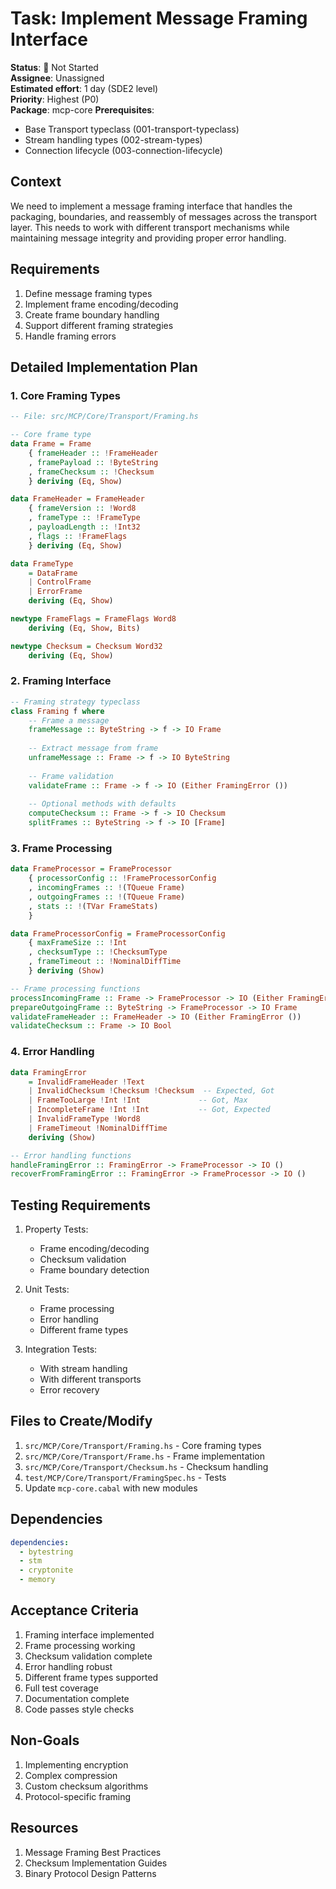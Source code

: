 # Task: Implement Message Framing Interface

**Status**: 🔴 Not Started  
**Assignee**: Unassigned  
**Estimated effort**: 1 day (SDE2 level)  
**Priority**: Highest (P0)  
**Package**: mcp-core
**Prerequisites**: 
- Base Transport typeclass (001-transport-typeclass)
- Stream handling types (002-stream-types)
- Connection lifecycle (003-connection-lifecycle)

## Context
We need to implement a message framing interface that handles the packaging, boundaries, and reassembly of messages across the transport layer. This needs to work with different transport mechanisms while maintaining message integrity and providing proper error handling.

## Requirements
1. Define message framing types
2. Implement frame encoding/decoding
3. Create frame boundary handling
4. Support different framing strategies
5. Handle framing errors

## Detailed Implementation Plan

### 1. Core Framing Types

```haskell
-- File: src/MCP/Core/Transport/Framing.hs

-- Core frame type
data Frame = Frame
    { frameHeader :: !FrameHeader
    , framePayload :: !ByteString
    , frameChecksum :: !Checksum
    } deriving (Eq, Show)

data FrameHeader = FrameHeader
    { frameVersion :: !Word8
    , frameType :: !FrameType
    , payloadLength :: !Int32
    , flags :: !FrameFlags
    } deriving (Eq, Show)

data FrameType
    = DataFrame
    | ControlFrame
    | ErrorFrame
    deriving (Eq, Show)

newtype FrameFlags = FrameFlags Word8
    deriving (Eq, Show, Bits)

newtype Checksum = Checksum Word32
    deriving (Eq, Show)
```

### 2. Framing Interface

```haskell
-- Framing strategy typeclass
class Framing f where
    -- Frame a message
    frameMessage :: ByteString -> f -> IO Frame
    
    -- Extract message from frame
    unframeMessage :: Frame -> f -> IO ByteString
    
    -- Frame validation
    validateFrame :: Frame -> f -> IO (Either FramingError ())
    
    -- Optional methods with defaults
    computeChecksum :: Frame -> f -> IO Checksum
    splitFrames :: ByteString -> f -> IO [Frame]
```

### 3. Frame Processing

```haskell
data FrameProcessor = FrameProcessor
    { processorConfig :: !FrameProcessorConfig
    , incomingFrames :: !(TQueue Frame)
    , outgoingFrames :: !(TQueue Frame)
    , stats :: !(TVar FrameStats)
    }

data FrameProcessorConfig = FrameProcessorConfig
    { maxFrameSize :: !Int
    , checksumType :: !ChecksumType
    , frameTimeout :: !NominalDiffTime
    } deriving (Show)

-- Frame processing functions
processIncomingFrame :: Frame -> FrameProcessor -> IO (Either FramingError ByteString)
prepareOutgoingFrame :: ByteString -> FrameProcessor -> IO Frame
validateFrameHeader :: FrameHeader -> IO (Either FramingError ())
validateChecksum :: Frame -> IO Bool
```

### 4. Error Handling

```haskell
data FramingError
    = InvalidFrameHeader !Text
    | InvalidChecksum !Checksum !Checksum  -- Expected, Got
    | FrameTooLarge !Int !Int             -- Got, Max
    | IncompleteFrame !Int !Int           -- Got, Expected
    | InvalidFrameType !Word8
    | FrameTimeout !NominalDiffTime
    deriving (Show)

-- Error handling functions
handleFramingError :: FramingError -> FrameProcessor -> IO ()
recoverFromFramingError :: FramingError -> FrameProcessor -> IO ()
```

## Testing Requirements

1. Property Tests:
   - Frame encoding/decoding
   - Checksum validation
   - Frame boundary detection

2. Unit Tests:
   - Frame processing
   - Error handling
   - Different frame types

3. Integration Tests:
   - With stream handling
   - With different transports
   - Error recovery

## Files to Create/Modify
1. `src/MCP/Core/Transport/Framing.hs` - Core framing types
2. `src/MCP/Core/Transport/Frame.hs` - Frame implementation
3. `src/MCP/Core/Transport/Checksum.hs` - Checksum handling
4. `test/MCP/Core/Transport/FramingSpec.hs` - Tests
5. Update `mcp-core.cabal` with new modules

## Dependencies
```yaml
dependencies:
  - bytestring
  - stm
  - cryptonite
  - memory
```

## Acceptance Criteria
1. Framing interface implemented
2. Frame processing working
3. Checksum validation complete
4. Error handling robust
5. Different frame types supported
6. Full test coverage
7. Documentation complete
8. Code passes style checks

## Non-Goals
1. Implementing encryption
2. Complex compression
3. Custom checksum algorithms
4. Protocol-specific framing

## Resources
1. Message Framing Best Practices
2. Checksum Implementation Guides
3. Binary Protocol Design Patterns